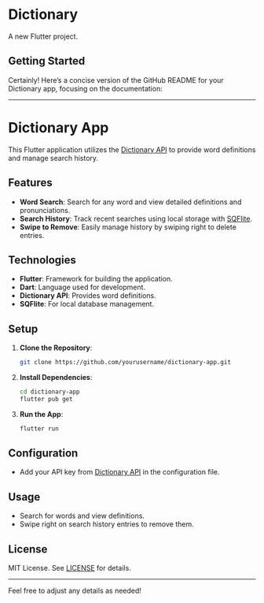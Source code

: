 # Dictionary

A new Flutter project.

## Getting Started

Certainly! Here’s a concise version of the GitHub README for your Dictionary app, focusing on the documentation:

---

# Dictionary App

This Flutter application utilizes the [Dictionary API](https://dictionaryapi.dev/) to provide word definitions and manage search history.

## Features

- **Word Search**: Search for any word and view detailed definitions and pronunciations.
- **Search History**: Track recent searches using local storage with [SQFlite](https://pub.dev/packages/sqflite).
- **Swipe to Remove**: Easily manage history by swiping right to delete entries.

## Technologies

- **Flutter**: Framework for building the application.
- **Dart**: Language used for development.
- **Dictionary API**: Provides word definitions.
- **SQFlite**: For local database management.

## Setup

1. **Clone the Repository**:
   ```bash
   git clone https://github.com/yourusername/dictionary-app.git
   ```

2. **Install Dependencies**:
   ```bash
   cd dictionary-app
   flutter pub get
   ```

3. **Run the App**:
   ```bash
   flutter run
   ```

## Configuration

- Add your API key from [Dictionary API](https://dictionaryapi.dev/) in the configuration file.

## Usage

- Search for words and view definitions.
- Swipe right on search history entries to remove them.

## License

MIT License. See [LICENSE](LICENSE) for details.

---

Feel free to adjust any details as needed!
